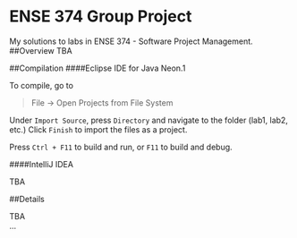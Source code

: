 # ENSE 374 Group Project
My solutions to labs in ENSE 374 - Software Project Management.
##Overview
TBA

##Compilation
####Eclipse IDE for Java Neon.1

To compile, go to
>File -> Open Projects from File System

Under `Import Source`, press `Directory` and navigate to the folder (lab1, lab2, etc.)
Click `Finish` to import the files as a project.

Press `Ctrl + F11` to build and run, or `F11` to build and debug.

####IntelliJ IDEA

TBA

##Details

TBA  
...